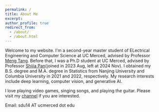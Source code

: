 ```yaml
---
permalink: /
title: About Me
excerpt: 
author_profile: true
redirect_from: 
  - /about/
  - /about.html
---
```


Welcome to my website. I'm a second-year master student of ELectrical Engineering and Computer Science at UC Merced, advised by Professor [Meng Tang](http://mengtang.org/). Before that, I was a Ph.D student at UC Merced, advised by Professor [Shijia Pan](https://www.panslab.com/news)(joined in 2023 Aug, left at 2024 Nov). I obtained my B.S. degree and M.A. degree in Statistics from Nanjing University and Columbia University in 2021 and 2022, respectively. My research interests include deep learning, computer vision, and generative AI.


<!-- Welcome to my website. I'm a second-year Ph.D. student of Electrical Engineering and Computer Science at UC Merced [PANS LAB](https://www.panslab.com/), advised
by Prof. Shijia Pan. I obtained my B.S. degree and M.A. degree in Statistics from Nanjing University and Columbia University in 2021 and 2022, respectively.
My research interests include machine learning, deep learning, and their applications in various fields. -->

I love playing video games, singing songs, and playing the guitar. Please visit my [channel](https://space.bilibili.com/18942867?spm_id_from=333.999.0.0) if you are interested.

Email: sdu14 AT ucmerced dot edu  
<!-- Last updated: Oct 27, 2024 -->

<!-- # Research Projects

## IOT Classification Challenge: Activity Detection
<div >
<img style="float: left; padding: 0px 3px 0px 0px" width="300" height="170"  src="images/ActivityClassification.png">
Understanding human activities is an essential part in building a smart IOT environment. This project aims to use vision-based 
methods to classify human activities, different interactions with a fridge, in an IOT scenario. We use detectron2 to extract 
a skeleton representation of human gestures, which is simplified to the coordinates of 17 keypoints within a frame. The skeleton 
data extracted from a video is a time series. So we use the Transformer-based deep learning method to model the temporal information.
</div> -->